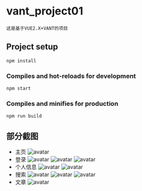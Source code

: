 # vant_project01
```
这是基于VUE2.X+VANT的项目

```

## Project setup
```
npm install
```

### Compiles and hot-reloads for development
```
npm start
```

### Compiles and minifies for production
```
npm run build
```
## 部分截图
- 主页
 ![avatar](/previewImg/home.png)
- 登录
 ![avatar](/previewImg/login.png)
 ![avatar](/previewImg/login-page.png)
 ![avatar](/previewImg/logout.png)
- 个人信息
 ![avatar](/previewImg/personal.png)
 ![avatar](/previewImg/info.png)
- 搜索
 ![avatar](/previewImg/search-sug.png)
 ![avatar](/previewImg/search-res.png)
 ![avatar](/previewImg/search-his.png)
- 文章
 ![avatar](/previewImg/article.png)
